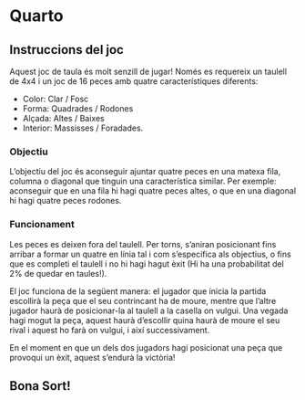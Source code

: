 # Quarto

## Instruccions del joc

Aquest joc de taula és molt senzill de jugar! Només es requereix un taulell
de 4x4 i un joc de 16 peces amb quatre característiques diferents:

* Color:	Clar / Fosc
* Forma:	Quadrades / Rodones
* Alçada:	Altes / Baixes
* Interior: 	Massisses / Foradades.

### Objectiu

L’objectiu del joc és aconseguir ajuntar quatre peces en una matexa fila, 
columna o diagonal que tinguin una característica similar. Per exemple: 
aconseguir que en una fila hi hagi quatre peces altes, o que en una diagonal 
hi hagi quatre peces rodones.

### Funcionament

Les peces es deixen fora del taulell. Per torns, s’aniran posicionant fins arribar
a formar un quatre en línia tal i com s’especifica als objectius, o fins que es
completi el taulell i no hi hagi hagut èxit
(Hi ha una probabilitat del 2% de quedar en taules!).

El joc funciona de la següent manera: el jugador que inicia la partida escollirà 
la peça que el seu contrincant ha de moure, mentre que l’altre jugador haurà de 
posicionar-la al taulell a la casella on vulgui. Una vegada hagi mogut la peça, 
aquest haurà d’escollir quina haurà de moure el seu rival i aquest ho farà on 
vulgui, i així successivament. 

En el moment en que un dels dos jugadors hagi posicionat una peça que provoqui 
un èxit, aquest s’endurà la victòria! 

## Bona Sort!
